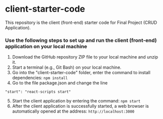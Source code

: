 # client-starter-code

This repository is the client (front-end) starter code for Final Project (CRUD Application).

### Use the following steps to set up and run the client (front-end) application on your local machine
1.	Download the GitHub repository ZIP file to your local machine and unzip it.
2. Start a terminal (e.g., Git Bash) on your local machine.
3.	Go into the "client-starter-code" folder, enter the command to install dependencies: `npm install` 
4.  Go to the file package.json and change the line
```
"start": "react-scripts start"
```
5.	Start the client application by entering the command: `npm start` 
6.	After the client application is successfully started, a web browser is automatically opened at the address: `http://localhost:3000`
